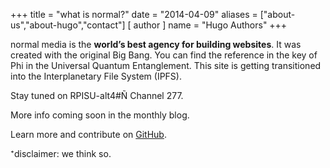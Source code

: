 +++
title = "what is normal?"
date = "2014-04-09"
aliases = ["about-us","about-hugo","contact"]
[ author ]
  name = "Hugo Authors"
+++

normal media is the **world’s best agency for building websites**. It was created with the original Big Bang. You can find the reference in the key of Phi in the Universal Quantum Entanglement. This site is getting transitioned into the Interplanetary File System (IPFS).

Stay tuned on RPISU-alt4#Ñ Channel 277.

More info coming soon in the monthly blog.

Learn more and contribute on [GitHub](https://github.com/1xn).

⁺disclaimer: we think so.
